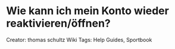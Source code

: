 # Wie kann ich mein Konto wieder reaktivieren/öffnen?

Creator: thomas schultz
Wiki Tags: Help Guides, Sportbook